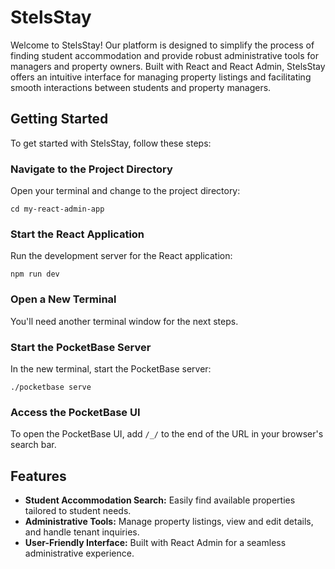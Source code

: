 # StelsStay

Welcome to StelsStay! Our platform is designed to simplify the process of finding student accommodation and provide robust administrative tools for managers and property owners. Built with React and React Admin, StelsStay offers an intuitive interface for managing property listings and facilitating smooth interactions between students and property managers.

## Getting Started

To get started with StelsStay, follow these steps:

### Navigate to the Project Directory

Open your terminal and change to the project directory:

    cd my-react-admin-app

### Start the React Application

Run the development server for the React application:

    npm run dev

### Open a New Terminal

You'll need another terminal window for the next steps.

### Start the PocketBase Server

In the new terminal, start the PocketBase server:

    ./pocketbase serve

### Access the PocketBase UI

To open the PocketBase UI, add `/_/` to the end of the URL in your browser's search bar.

## Features

- **Student Accommodation Search:** Easily find available properties tailored to student needs.
- **Administrative Tools:** Manage property listings, view and edit details, and handle tenant inquiries.
- **User-Friendly Interface:** Built with React Admin for a seamless administrative experience.


